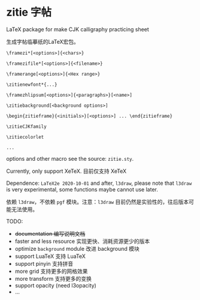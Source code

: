 # zitie 字帖
LaTeX package for make CJK calligraphy practicing sheet

生成字帖临摹纸的LaTeX宏包。

`\framezi*[<options>]{<chars>}`

`\framezifile*[<options>]{<filename>}`

`\framerange[<options>]{<Hex range>}`

 `\zitienewfont*{...}`
 
`\framezhlipsum[<options>]{<paragraphs>}[<name>]`

`\zitiebackground[<background options>]`

`\begin{zitieframe}{<initials>}[<options>] ... \end{zitieframe}`

 `\zitieCJKfamily`
 
 `\zitiecolorlet`

`...`

options and other macro see the source: `zitie.sty`.

Currently, only support XeTeX. 目前仅支持 XeTeX

Dependence: `LaTeX2e 2020-10-01` and after, `l3draw`, please note that `l3draw` is very experimental, some functions maybe cannot use later.

依赖 `l3draw`，不依赖 `pgf` 模块。注意：`l3draw` 目前仍然是实验性的，往后版本可能无法使用。

TODO:
- ~~documentation 编写说明文档~~
- faster and less resource 实现更快、消耗资源更少的版本
- optimize `background` module 改进 background 模块
- support LuaTeX 支持 LuaTeX
- support pinyin 支持拼音
- more grid 支持更多的网格效果
- more transform 支持更多的变换
- support opacity (need l3opacity)
- ...
